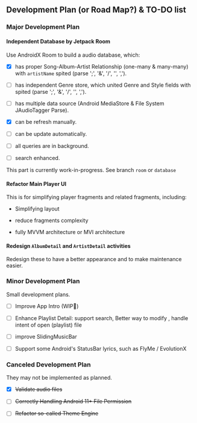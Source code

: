 ## **Development Plan (or Road Map?)** & **TO-DO list**


### Major Development Plan

#### Independent Database by Jetpack Room

Use AndroidX Room to build a audio database, which:

- [x] has proper Song-Album-Artist Relationship (one-many & many-many) with `artistName` spited (parse ';', '&', '/', '\', ',').

- [ ] has independent Genre store, which united Genre and Style fields with spited (parse ';', '&', '/', '\', ',').

- [ ] has multiple data source (Android MediaStore & File System JAudioTagger Parse).

- [x] can be refresh manually.

- [ ] can be update automatically.

- [ ] all queries are in background.

- [ ] search enhanced.


This part is currently work-in-progress. 
See branch `room` or `database`


#### Refactor Main Player UI

This is for simplifying player fragments and related fragments, including:


- Simplifying layout

- reduce fragments complexity

- fully MVVM architecture or MVI architecture



#### Redesign `AlbumDetail`  and `ArtistDetail` activities

Redesign these to have a better appearance and to make maintenance easier.



### Minor Development Plan

Small development plans.


- [ ] Improve App Intro (WIP🚧)

- [ ] Enhance Playlist Detail: support search, Better way to
  modify , handle intent of open (playlist) file

- [ ] improve SlidingMusicBar

- [ ] Support some Android's StatusBar lyrics, such as FlyMe / EvolutionX


### Canceled Development Plan

They may not be implemented as planned.

- [x] <del>Validate audio files</del>

- [ ] <del>Correctly Handling Android 11+ File Permission</del>

- [ ] <del>Refactor so-called Theme Engine</del>